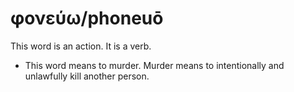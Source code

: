 # φονεύω/phoneuō
This word is an action. It is a verb.
* This word means to murder. Murder means to intentionally and unlawfully kill another person.
